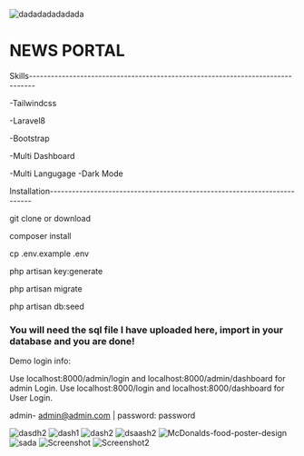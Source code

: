![dadadadadadada](https://user-images.githubusercontent.com/61395033/108400926-10b6d380-721c-11eb-99ae-a986a8aca37f.png)

# NEWS PORTAL 
Skills-------------------------------------------------------------------------------

-Tailwindcss

-Laravel8

-Bootstrap

-Multi Dashboard

-Multi Langugage
-Dark Mode

Installation-------------------------------------------------------------------------

git clone or download

composer install

cp .env.example .env

php artisan key:generate

php artisan migrate

php artisan db:seed

<h3>You will need the sql file
    I have uploaded here, import in your database and you are done!</h3>

Demo login info:

Use localhost:8000/admin/login and localhost:8000/admin/dashboard for admin Login. 
Use localhost:8000/login and localhost:8000/dashboard for User Login. 

admin- 
admin@admin.com | password: password




![dasdh2](https://user-images.githubusercontent.com/61395033/108397886-bec07e80-7218-11eb-8158-94526b87539d.png)
![dash1](https://user-images.githubusercontent.com/61395033/108397897-bf591500-7218-11eb-80a4-853c6f83a0d2.png)
![dash2](https://user-images.githubusercontent.com/61395033/108397900-bff1ab80-7218-11eb-9804-be6fb95368e5.png)
![dsaash2](https://user-images.githubusercontent.com/61395033/108397904-c08a4200-7218-11eb-923c-7f2473b54d05.png)
![McDonalds-food-poster-design](https://user-images.githubusercontent.com/61395033/108397905-c122d880-7218-11eb-9d96-f327617959f9.jpg)
![sada](https://user-images.githubusercontent.com/61395033/108397911-c2540580-7218-11eb-9b98-672e225f94ba.png)
![Screenshot](https://user-images.githubusercontent.com/61395033/108397916-c41dc900-7218-11eb-817f-44d838a84766.png)
![Screenshot2](https://user-images.githubusercontent.com/61395033/108397925-c5e78c80-7218-11eb-887a-8b75993751dd.png)



